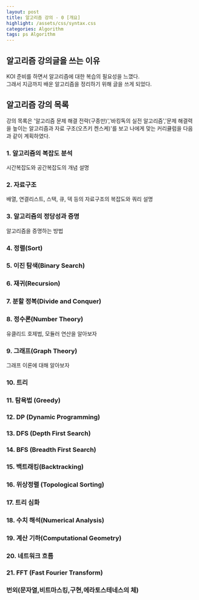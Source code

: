 ```yaml
---
layout: post
title: 알고리즘 강의 - 0 [개요]
highlight: /assets/css/syntax.css
categories: Algorithm
tags: ps Algorithm
---
```


## 알고리즘 강의글을 쓰는 이유
KOI 준비를 하면서 알고리즘에 대한 복습의 필요성을 느꼈다.  
그래서 지금까지 배운 알고리즘을 정리하기 위해 글을 쓰게 되었다.

## 알고리즘 강의 목록
강의 목록은 '알고리즘 문제 해결 전략(구종만)','바킹독의 실전 알고리즘','문제 해결력을 높이는 알고리즘과 자료 구조(오츠키 켄스케)'를 보고 나에게 맞는 커리큘럼을 다음과 같이 계획하였다.

### 1. 알고리즘의 복잡도 분석
시간복잡도와 공간복잡도의 개념 설명
### 2. 자료구조
배열, 연결리스트, 스택, 큐, 덱 등의 자료구조의 복잡도와 쿼리 설명
### 3. 알고리즘의 정당성과 증명
알고리즘을 증명하는 방법
### 4. 정렬(Sort)
### 5. 이진 탐색(Binary Search)
### 6. 재귀(Recursion)
### 7. 분할 정복(Divide and Conquer)
### 8. 정수론(Number Theory)
유클리드 호제법, 모듈러 연산을 알아보자
### 9. 그래프(Graph Theory)
그래프 이론에 대해 알아보자
### 10. 트리
### 11. 탐욕법 (Greedy)
### 12. DP (Dynamic Programming)
### 13. DFS (Depth First Search)
### 14. BFS (Breadth First Search)
### 15. 백트래킹(Backtracking)
### 16. 위상정렬 (Topological Sorting)
### 17. 트리 심화
### 18. 수치 해석(Numerical Analysis)
### 19. 계산 기하(Computational Geometry)
### 20. 네트워크 흐름
### 21. FFT (Fast Fourier Transform)
### 번외(문자열,비트마스킹,구현,에라토스테네스의 체)